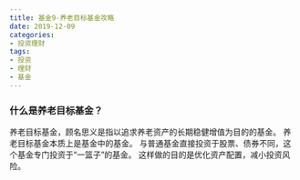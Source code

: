 ```yaml
---
title: 基金9-养老目标基金攻略
date: 2019-12-09
categories: 
- 投资理财
tags: 
- 投资
- 理财
- 基金
---
```


### 什么是养老目标基金？
养老目标基金，顾名思义是指以追求养老资产的长期稳健增值为目的的基金。
养老目标基金本质上是基金中的基金。
与普通基金直接投资于股票、债券不同，这个基金专门投资于“一篮子”的基金。
这样做的目的是优化资产配置，减小投资风险。

